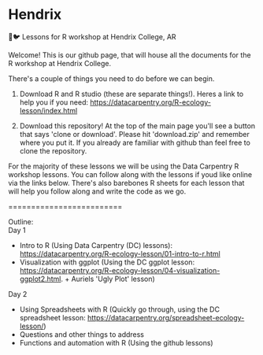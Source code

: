 # Hendrix
📖🐦 Lessons for R workshop at Hendrix College, AR

Welcome! This is our github page, that will house all the documents for the R workshop at Hendrix College.

There's a couple of things you need to do before we can begin.   
1. Download R and R studio (these are separate things!). Heres a link to help you if you need: https://datacarpentry.org/R-ecology-lesson/index.html

2. Download this repository! At the top of the main page you'll see a button that says 'clone or download'. Please hit 'download.zip' and remember where you put it. If you already are familiar with github than feel free to clone the repository.

For the majority of these lessons we will be using the Data Carpentry R workshop lessons. You can follow along with the lessons if youd like online via the links below. There's also barebones R sheets for each lesson that will help you follow along and write the code as we go.

=========================

Outline:  
Day 1  
- Intro to R (Using Data Carpentry (DC) lessons): https://datacarpentry.org/R-ecology-lesson/01-intro-to-r.html  
- Visualization with ggplot (Using the DC ggplot lesson: https://datacarpentry.org/R-ecology-lesson/04-visualization-ggplot2.html. +  Auriels 'Ugly Plot' lesson)  

Day 2  
- Using Spreadsheets with R  (Quickly go through, using the DC spreadsheet lesson:
https://datacarpentry.org/spreadsheet-ecology-lesson/)  
- Questions and other things to address
- Functions and automation with R  (Using the github lessons)



